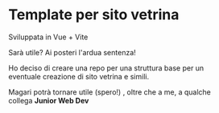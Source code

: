 # Template per sito vetrina

Sviluppata in Vue + Vite

Sarà utile? Ai posteri l'ardua sentenza!

Ho deciso di creare una repo per una struttura base per un <br>
eventuale creazione di sito vetrina e simili.

Magari potrà tornare utile (spero!) , oltre che a me, a qualche <br>
collega **Junior Web Dev**
